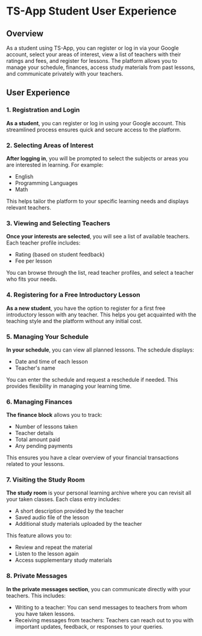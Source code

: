 # TS-App Student User Experience

## Overview

As a student using TS-App, you can register or log in via your Google account, select your areas of interest, view a list of teachers with their ratings and fees, and register for lessons. The platform allows you to manage your schedule, finances, access study materials from past lessons, and communicate privately with your teachers.

## User Experience

### 1. Registration and Login

**As a student**, you can register or log in using your Google account. This streamlined process ensures quick and secure access to the platform.

### 2. Selecting Areas of Interest

**After logging in**, you will be prompted to select the subjects or areas you are interested in learning. For example:
- English
- Programming Languages
- Math

This helps tailor the platform to your specific learning needs and displays relevant teachers.

### 3. Viewing and Selecting Teachers

**Once your interests are selected**, you will see a list of available teachers. Each teacher profile includes:
- Rating (based on student feedback)
- Fee per lesson

You can browse through the list, read teacher profiles, and select a teacher who fits your needs.

### 4. Registering for a Free Introductory Lesson

**As a new student**, you have the option to register for a first free introductory lesson with any teacher. This helps you get acquainted with the teaching style and the platform without any initial cost.

### 5. Managing Your Schedule

**In your schedule**, you can view all planned lessons. The schedule displays:
- Date and time of each lesson
- Teacher's name

You can enter the schedule and request a reschedule if needed. This provides flexibility in managing your learning time.

### 6. Managing Finances

**The finance block** allows you to track:
- Number of lessons taken
- Teacher details
- Total amount paid
- Any pending payments

This ensures you have a clear overview of your financial transactions related to your lessons.

### 7. Visiting the Study Room

**The study room** is your personal learning archive where you can revisit all your taken classes. Each class entry includes:
- A short description provided by the teacher
- Saved audio file of the lesson
- Additional study materials uploaded by the teacher

This feature allows you to:
- Review and repeat the material
- Listen to the lesson again
- Access supplementary study materials

### 8. Private Messages

**In the private messages section**, you can communicate directly with your teachers. This includes:
- Writing to a teacher: You can send messages to teachers from whom you have taken lessons.
- Receiving messages from teachers: Teachers can reach out to you with important updates, feedback, or responses to your queries.
